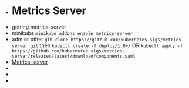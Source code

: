 - # Metrics Server
- getting metrics-server
- minikube `minikube addons enable metrics-server`
- adm or other `git clone https://github.com/kubernetes-sigs/metrics-server.git` then `kubectl create -f deploy/1.8+/` OR `kubectl apply -f https://github.com/kubernetes-sigs/metrics-server/releases/latest/download/components.yaml`
- [Metrics-server](https://github.com/kubernetes-sigs/metrics-server)
-
-
-